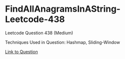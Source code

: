 # FindAllAnagramsInAString-Leetcode-438

Leetcode Question 438 (Medium)

Techniques Used in Question:
Hashmap, Sliding-Window

[Link to Question](https://leetcode.com/problems/find-all-anagrams-in-a-string/)

